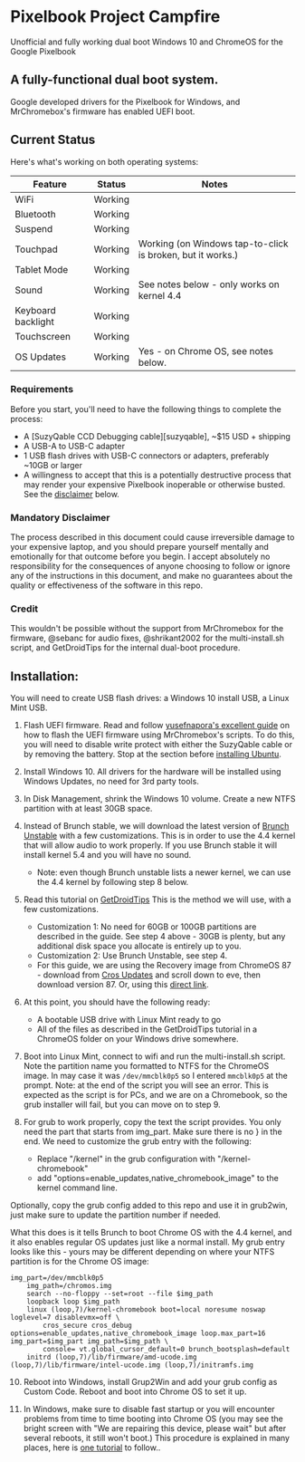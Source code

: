 # Pixelbook Project Campfire
Unofficial and fully working dual boot Windows 10 and ChromeOS for the Google Pixelbook 

## A fully-functional dual boot system.
Google developed drivers for the Pixelbook for Windows, and MrChromebox's firmware has enabled UEFI boot. 

## Current Status

Here's what's working on both operating systems:

| Feature            | Status               | Notes                                                             |
|--------------------|----------------------|-------------------------------------------------------------------|
| WiFi               | Working              | 	                                                                |
| Bluetooth          | Working              | 	                                                                |
| Suspend            | Working              | 	                                                                |
| Touchpad           | Working              | Working (on Windows tap-to-click is broken, but it works.)        |
| Tablet Mode	     | Working 		    | 								        |
| Sound              | Working              | See notes below - only works on kernel 4.4                        |
| Keyboard backlight | Working              |                                                                   |
| Touchscreen        | Working              |                                                                   |
| OS Updates         | Working	            | Yes - on Chrome OS, see notes below.  			        |


### Requirements

Before you start, you'll need to have the following things to complete the process:

- A [SuzyQable CCD Debugging cable][suzyqable], ~$15 USD + shipping
- A USB-A to USB-C adapter
- 1 USB flash drives with USB-C connectors or adapters, preferably ~10GB or larger
- A willingness to accept that this is a potentially destructive process that may render your
  expensive Pixelbook inoperable or otherwise busted. See the [disclaimer](#disclaimer) below.

### Mandatory Disclaimer

The process described in this document could cause irreversible damage to your expensive laptop, and
you should prepare yourself mentally and emotionally for that outcome before you begin. I accept absolutely no responsibility for the consequences of anyone choosing to follow or ignore any of the instructions in this document, and make no guarantees about the quality or effectiveness of the
software in this repo.

### Credit

This wouldn't be possible without the support from MrChromebox for the firmware, @sebanc for audio fixes, @shrikant2002 for the multi-install.sh script, and GetDroidTips for the internal dual-boot procedure. 

## Installation:
You will need to create USB flash drives: a Windows 10 install USB, a Linux Mint USB.

1. Flash UEFI firmware. Read and follow [yusefnapora's excellent guide](https://github.com/yusefnapora/pixelbook-linux) on how to flash the UEFI firmware using MrChromebox's scripts. To do this, you will need to disable write protect with either the SuzyQable cable or by removing the battery. Stop at the section before [installing Ubuntu](https://github.com/yusefnapora/pixelbook-linux#installing-stock-ubuntu). 

2. Install Windows 10. All drivers for the hardware will be installed using Windows Updates, no need for 3rd party tools.

3. In Disk Management, shrink the Windows 10 volume. Create a new NTFS partition with at least 30GB space. 

4. Instead of Brunch stable, we will download the latest version of [Brunch Unstable](https://github.com/sebanc/brunch-unstable/releases) with a few customizations. This is in order to use the 4.4 kernel that will allow audio to work properly. If you use Brunch stable it will install kernel 5.4 and you will have no sound.
	- Note: even though Brunch unstable lists a newer kernel, we can use the 4.4 kernel by following step 8 below.

5. Read this tutorial on [GetDroidTips](https://www.getdroidtips.com/install-chrome-os/) This is the method we will use, with a few customizations.  
	- Customization 1: No need for 60GB or 100GB partitions are described in the guide. See step 4 above - 30GB is plenty, but any additional disk space you allocate is entirely up to you.
	- Customization 2: Use Brunch Unstable, see step 4.
	- For this guide, we are using the Recovery image from ChromeOS 87 - download from [Cros Updates](https://cros-updates-serving.appspot.com) and scroll down to eve, then download version 87. Or, using this [direct link](https://dl.google.com/dl/edgedl/chromeos/recovery/chromeos_13505.111.0_eve_recovery_stable-channel_mp-v2.bin.zip).

6. At this point, you should have the following ready:
	- A bootable USB drive with Linux Mint ready to go
	- All of the files as described in the GetDroidTips tutorial in a ChromeOS folder on your Windows drive somewhere. 

7. Boot into Linux Mint, connect to wifi and run the multi-install.sh script. Note the partition name you formatted to NTFS for the ChromeOS image. In may case it was `/dev/mmcblk0p5` so I entered `mmcblk0p5` at the prompt. Note: at the end of the script you will see an error. This is expected as the script is for PCs, and we are on a Chromebook, so the grub installer will fail, but you can move on to step 9.

8. For grub to work properly, copy the text the script provides. You only need the part that starts from img_part. Make sure there is no } in the end. We need to customize the grub entry with the following:
	- Replace "/kernel" in the grub configuration with "/kernel-chromebook"
	- add "options=enable_updates,native_chromebook_image" to the kernel command line.

Optionally, copy the grub config added to this repo and use it in grub2win, just make sure to update the partition number if needed.

What this does is it tells Brunch to boot Chrome OS with the 4.4 kernel, and it also enables regular OS updates just like a normal install. My grub entry looks like this - yours may be different depending on where your NTFS partition is for the Chrome OS image: 

```
img_part=/dev/mmcblk0p5
	img_path=/chromos.img
	search --no-floppy --set=root --file $img_path
	loopback loop $img_path
	linux (loop,7)/kernel-chromebook boot=local noresume noswap loglevel=7 disablevmx=off \
		cros_secure cros_debug options=enable_updates,native_chromebook_image loop.max_part=16 img_part=$img_part img_path=$img_path \
		console= vt.global_cursor_default=0 brunch_bootsplash=default 
	initrd (loop,7)/lib/firmware/amd-ucode.img (loop,7)/lib/firmware/intel-ucode.img (loop,7)/initramfs.img
```
		

10. Reboot into Windows, install Grup2Win and add your grub config as Custom Code. Reboot and boot into Chrome OS to set it up. 

11. In Windows, make sure to disable fast startup or you will encounter problems from time to time booting into Chrome OS (you may see the bright screen with "We are repairing this device, please wait" but after several reboots, it still won't boot.) This procedure is explained in many places, here is [one tutorial](https://help.uaudio.com/hc/en-us/articles/213195423-How-To-Disable-Fast-Startup-in-Windows-10) to follow.. 





